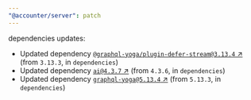 ```yaml
---
"@accounter/server": patch
---
```

dependencies updates:
  - Updated dependency [`@graphql-yoga/plugin-defer-stream@3.13.4` ↗︎](https://www.npmjs.com/package/@graphql-yoga/plugin-defer-stream/v/3.13.4) (from `3.13.3`, in `dependencies`)
  - Updated dependency [`ai@4.3.7` ↗︎](https://www.npmjs.com/package/ai/v/4.3.7) (from `4.3.6`, in `dependencies`)
  - Updated dependency [`graphql-yoga@5.13.4` ↗︎](https://www.npmjs.com/package/graphql-yoga/v/5.13.4) (from `5.13.3`, in `dependencies`)
